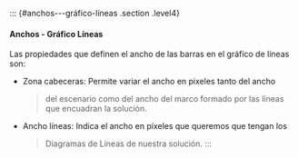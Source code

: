 ::: {#anchos---gráfico-líneas .section .level4}
#### Anchos - Gráfico Líneas

Las propiedades que definen el ancho de las barras en el gráfico de
líneas son:

-   Zona cabeceras: Permite variar el ancho en pixeles tanto del ancho
    > del escenario como del ancho del marco formado por las líneas que
    > encuadran la solución.

-   Ancho líneas: Indica el ancho en píxeles que queremos que tengan los
    > Diagramas de Líneas de nuestra solución.
:::
